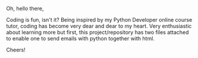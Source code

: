 Oh, hello there,

Coding is fun, isn't it?
Being inspired by my Python Developer online course tutor, coding has become very dear and dear to my heart. Very enthusiastic about learning more but first, this project/repository has two files attached to enable one to send emails with python together with html.

Cheers!
